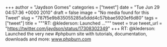 
+++
author = "Jaydson Gomes"
categories = ["tweet"]
date = "Tue Jun 29 04:57:36 +0000 2010"
draft = false
image = "No media found for this Tweet"
slug = "787f5e9b835055285a5ddd4c57bbae5920ef6d80"
tags = ["tweet"]
title = """RT: @klederson: Launched ..."""
tweet = true
tweet_url = "https://twitter.com/jaydson/status/17308302349"
+++
RT: @klederson: Launched the very new #phpburn site with tutorials, documentation, downloads and more: www.phpburn.com
